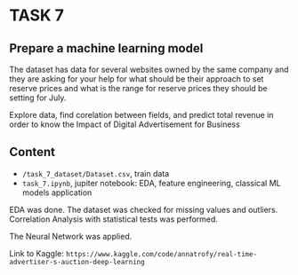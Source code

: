 # TASK 7
## Prepare a machine learning model
The dataset has data for several websites owned by the same company and they are asking for your help for what should be their approach to set reserve prices and what is the range for reserve prices they should be setting for July. 

Explore data, find corelation between fields, and predict total revenue in order to know the Impact of Digital Advertisement for Business

## Content
* `/task_7_dataset/Dataset.csv`, train data 
* `task_7.ipynb`, jupiter notebook: EDA, feature engineering, classical ML models application

EDA was done. The dataset was checked for missing values and outliers. Correlation Analysis with statistical tests was performed.

The Neural Network was applied.

Link to Kaggle:
`https://www.kaggle.com/code/annatrofy/real-time-advertiser-s-auction-deep-learning`
